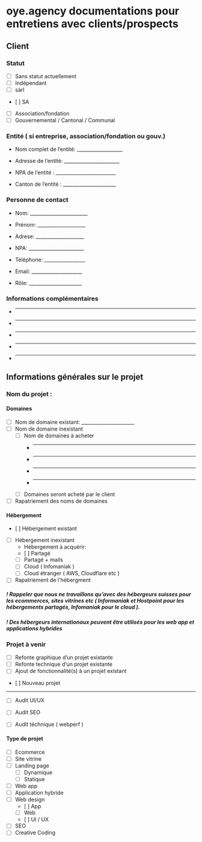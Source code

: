 # oye.agency documentations pour entretiens avec clients/prospects
## Client
### Statut 

- [ ] Sans statut actuellement
- [ ] Indépendant	
- [ ] sàrl 		
- [ ] SA 		
- [ ] Association/fondation		
- [ ] Gouvernemental / Cantonal / Communal

### Entité ( si entreprise, association/fondation ou gouv.)

- Nom complet de l’entité: ___________________

- Adresse de l’entité: _______________________

- NPA de l’entité :  _________________________

- Canton de l’entité : ______________________


### Personne de contact

- Nom: ________________________

- Prénom: ____________________

- Adrese: ____________________
- NPA: _______________________
- Téléphone: _________________
- Email: _____________________
- Rôle: ______________________



### Informations complémentaires
- ________________________________
- ________________________________
- ________________________________
- ________________________________
- ________________________________



## Informations générales sur le projet

### Nom du projet : 
#### Domaines 
- [ ] Nom de domaine existant: ______________________
- [ ] Nom de domaine inexistant
	- [ ] Nom de domaines à acheter 
		- ________________________
		- ________________________
		- ________________________
		- ________________________
	- [ ] Domaines seront acheté par le client
- [ ] Rapatriement des noms de domaines 

#### Hébergement   

- [ ] Hébergement existant 	
- [ ] Hébergement inexistant
	- Hébergement à acquérir:  
    - [ ] Partagé
	- [ ] Partagé + mails
	- [ ] Cloud ( Infomaniak )
	- [ ] Cloud étranger ( AWS, Cloudflare etc )
- [ ] Rapatriement de l'hébergment

##### ! Rappeler que nous ne travaillons qu’avec des hébergeurs suisses pour les ecommerces, sites vitrines etc ( Informaniak et Hostpoint pour les hébergements partagés, Infomaniak pour le cloud ).
##### ! Des hébergeurs internationaux peuvent être utilisés pour les web app et applications hybrides


### Projet à venir

- [ ] Refonte graphique d’un projet existante
- [ ] Refonte technique d’un projet existante
- [ ] Ajout de fonctionnalité(s) à un projet existant
- [ ] Nouveau projet
-----------
- [ ] Audit UI/UX 
- [ ] Audit SEO 
- [ ] Audit téchnique ( webperf )



#### Type de projet 

- [ ] Ecommerce 
- [ ] Site vitrine 
- [ ] Landing page
	- [ ] Dynamique 
	- [ ] Statique 
- [ ] Web app
- [ ] Application hybride
- [ ] Web design
	- [ ] App
	- [ ] Web
	- [ ] UI / UX 
- [ ] SEO
- [ ] Creative Coding
